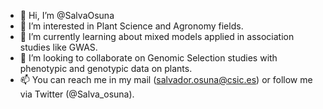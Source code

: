- 👋 Hi, I’m @SalvaOsuna 
- 👀 I’m interested in Plant Science and Agronomy fields.
- 🌱 I’m currently learning about mixed models applied in association studies like GWAS.
- 💞️ I’m looking to collaborate on Genomic Selection studies with phenotypic and genotypic data on plants.
- 📫 You can reach me in my mail (salvador.osuna@csic.es) or follow me via Twitter (@Salva_osuna).

<!---
SalvaOsuna/SalvaOsuna is a ✨ special ✨ repository because its `README.md` (this file) appears on your GitHub profile.
You can click the Preview link to take a look at your changes.
--->
